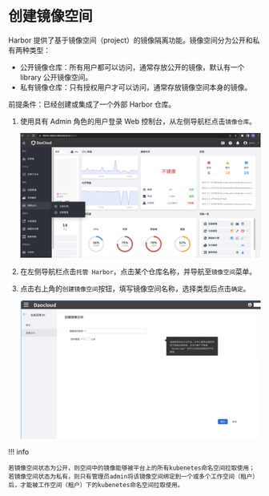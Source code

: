 # 创建镜像空间

Harbor 提供了基于镜像空间（project）的镜像隔离功能。镜像空间分为公开和私有两种类型：

- 公开镜像仓库：所有用户都可以访问，通常存放公开的镜像，默认有一个 library 公开镜像空间。
- 私有镜像仓库：只有授权用户才可以访问，通常存放镜像空间本身的镜像。

前提条件：已经创建或集成了一个外部 Harbor 仓库。

1. 使用具有 Admin 角色的用户登录 Web 控制台，从左侧导航栏点击`镜像仓库`。

    ![镜像仓库](images/hosted01.png)

1. 在左侧导航栏点击`托管 Harbor`，点击某个仓库名称，并导航至`镜像空间`菜单。

1. 点击右上角的`创建镜像空间`按钮，填写镜像空间名称，选择类型后点击`确定`。

    ![创建实例](images/create01.png)

!!! info

    若镜像空间状态为公开，则空间中的镜像能够被平台上的所有kubenetes命名空间拉取使用；
    若镜像空间状态为私有，则只有管理员admin将该镜像空间绑定到一个或多个工作空间（租户）后，才能被工作空间（租户）下的kubenetes命名空间拉取使用。
